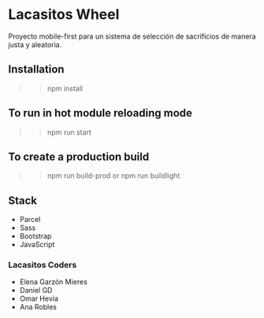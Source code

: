 # Lacasitos Wheel
Proyecto mobile-first para un sistema de selección de sacrificios de manera justa y aleatoria.

## Installation
>> npm install

## To run in hot module reloading mode
>> npm run start

## To create a production build
>> npm run build-prod
or
>> npm run buildlight

## Stack
- Parcel
- Sass
- Bootstrap
- JavaScript

### Lacasitos Coders
- Elena Garzón Mieres
- Daniel GD
- Omar Hevia
- Ana Robles